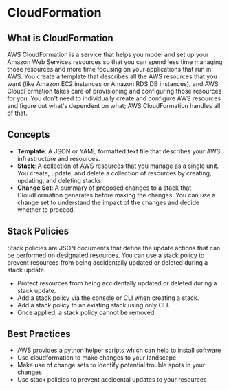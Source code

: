 # CloudFormation

## What is CloudFormation

AWS CloudFormation is a service that helps you model and set up your Amazon Web Services resources so that you can spend less time managing those resources and more time focusing on your applications that run in AWS. You create a template that describes all the AWS resources that you want (like Amazon EC2 instances or Amazon RDS DB instances), and AWS CloudFormation takes care of provisioning and configuring those resources for you. You don't need to individually create and configure AWS resources and figure out what's dependent on what; AWS CloudFormation handles all of that.

## Concepts

 - **Template**: A JSON or YAML formatted text file that describes your AWS infrastructure and resources.
 - **Stack**: A collection of AWS resources that you manage as a single unit. You create, update, and delete a collection of resources by creating, updating, and deleting stacks.
 - **Change Set**: A summary of proposed changes to a stack that CloudFormation generates before making the changes. You can use a change set to understand the impact of the changes and decide whether to proceed.

## Stack Policies

Stack policies are JSON documents that define the update actions that can be performed on designated resources. You can use a stack policy to prevent resources from being accidentally updated or deleted during a stack update.

 - Protect resources from being accidentally updated or deleted during a stack update.
 - Add a stack policy via the console or CLI when creating a stack.
 - Add a stack policy to an existing stack using only CLI.
 - Once applied, a stack policy cannot be removed

## Best Practices

 - AWS provides a python helper scripts which can help to install software
 - Use cloudformation to make changes to your landscape
 - Make use of change sets to identify potential trouble spots in your changes
 - Use stack policies to prevent accidental updates to your resources